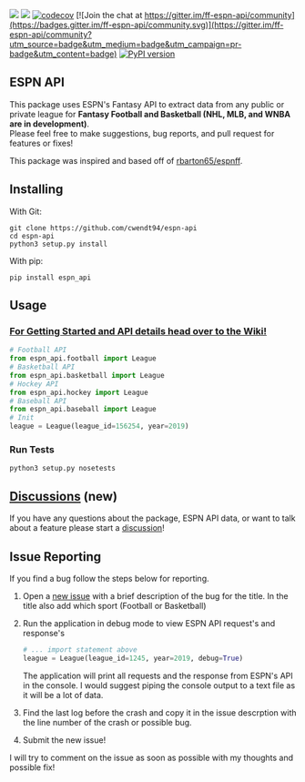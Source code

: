 ![](https://github.com/cwendt94/espn-api/workflows/Espn%20API/badge.svg)
![](https://github.com/cwendt94/espn-api/workflows/Espn%20API%20Integration%20Test/badge.svg) [![codecov](https://codecov.io/gh/cwendt94/espn-api/branch/master/graphs/badge.svg)](https://codecov.io/gh/cwendt94/espn-api) [![Join the chat at https://gitter.im/ff-espn-api/community](https://badges.gitter.im/ff-espn-api/community.svg)](https://gitter.im/ff-espn-api/community?utm_source=badge&utm_medium=badge&utm_campaign=pr-badge&utm_content=badge) [![PyPI version](https://badge.fury.io/py/espn-api.svg)](https://badge.fury.io/py/espn-api)

## ESPN API
This package uses ESPN's Fantasy API to extract data from any public or private league for **Fantasy Football and Basketball (NHL, MLB, and WNBA are in development)**.  
Please feel free to make suggestions, bug reports, and pull request for features or fixes!

This package was inspired and based off of [rbarton65/espnff](https://github.com/rbarton65/espnff).

## Installing
With Git:
```
git clone https://github.com/cwendt94/espn-api
cd espn-api
python3 setup.py install
```
With pip:
```
pip install espn_api
```

## Usage
### [For Getting Started and API details head over to the Wiki!](https://github.com/cwendt94/espn-api/wiki)
```python
# Football API
from espn_api.football import League
# Basketball API
from espn_api.basketball import League
# Hockey API
from espn_api.hockey import League
# Baseball API
from espn_api.baseball import League
# Init
league = League(league_id=156254, year=2019)
```

### Run Tests
```
python3 setup.py nosetests
```
## [Discussions](https://github.com/cwendt94/espn-api/discussions) (new)
If you have any questions about the package, ESPN API data, or want to talk about a feature please start a [discussion](https://github.com/cwendt94/espn-api/discussions)! 


## Issue Reporting
If you find a bug follow the steps below for reporting.

1. Open a [new issue](https://github.com/cwendt94/espn-api/issues) with a brief description of the bug for the title. In the title also add which sport (Football or Basketball)

2. Run the application in debug mode to view ESPN API request's and response's
    ```python
    # ... import statement above
    league = League(league_id=1245, year=2019, debug=True)
    ```
    The application will print all requests and the response from ESPN's API in the console. I would suggest piping the console output to a text file as it will be a lot of data.

3. Find the last log before the crash and copy it in the issue descrption with the line number of the crash or possible bug.

4. Submit the new issue!

I will try to comment on the issue as soon as possible with my thoughts and possible fix!
